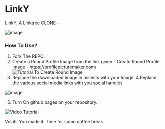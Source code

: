 # LinkY
LinkY, A Linktree CLONE - 

![image](https://user-images.githubusercontent.com/72328959/162631868-822980fc-1c0c-431d-8b53-0f891336b78b.png)

<h3>How To Use?</h3>

1. Fork The REPO.
2. Create a Round Profile Image from the link given - Create Round Profile Image - https://profilepicturemaker.com/
![Tutorial To Create Round Image](https://github.com/kartikthakur7107/open-source-contribution-for-beginners/blob/master/Know%20Your%20Code/web_projects/LinkY/LinkY.gif?raw=true)
3. Replace the downloaded Image in assests with your Image.
4.Replace the various social media links with you social handles

![image](https://im3.ezgif.com/tmp/ezgif-3-3a34ecb25e.png)

5. Turn On github pages on your repository.

![Video Tutorial](https://im3.ezgif.com/tmp/ezgif-3-103f3c09db.gif)

Volah, You made it. Time for some coffee break.
